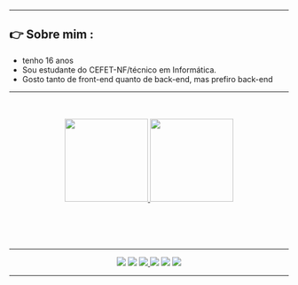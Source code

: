 <hr> 
 <h2>  👉 Sobre mim :  </h2>

 <ul>
 <li>tenho 16 anos  </li>
 <li>Sou estudante do CEFET-NF/técnico em Informática.</li>
 <li> Gosto tanto de front-end quanto de back-end, mas prefiro back-end </li>
 
 </ul>

<hr>
<br>
<br>
<div align="center">
  <a href="https://github.com/JoaoPedroSarmento">
  <img height="150px" src="https://github-readme-stats.vercel.app/api?username=joaosarmento12345&show_icons=true&theme=chartreuse-dark&include_all_commits=true&count_private=true"/>
  <img height="150px" src="https://github-readme-stats.vercel.app/api/top-langs/?username=joaosarmento12345&layout=compact&langs_count=7&theme=chartreuse-dark"/>
    <br> <br>
  
</a>
</div>
<br>
<br>
<div style="display: inline_block"  align="center">
  <br>
  
 
 


</div>
<hr>



  
<div align="center" > 
  <a href="#" target="_blank"><img src="https://img.shields.io/badge/YouTube-FF0000?style=for-the-badge&logo=youtube&logoColor=white" target="_blank"></a>
  <a href="https://www.instagram.com/jp_._._1/" target="_blank"><img src="https://img.shields.io/badge/-Instagram-%23E4405F?style=for-the-badge&logo=instagram&logoColor=white" target="_blank"></a>
 	<a href="https://github.com/JoaoPedroSarmento"><Img src="https://img.shields.io/badge/GitHub-100000?style=for-the-badge&logo=github&logoColor=white"</a>
 <a href="https://discord.gg/tbgRTVg9" target="_blank"><img src="https://img.shields.io/badge/Discord-7289DA?style=for-the-badge&logo=discord&logoColor=white" target="_blank"></a> 
  <a href ="#"><img src="https://img.shields.io/badge/-Gmail-%23333?style=for-the-badge&logo=gmail&logoColor=white" target="_blank"></a>
  <a href="#" target="_blank"><img src="https://img.shields.io/badge/-LinkedIn-%230077B5?style=for-the-badge&logo=linkedin&logoColor=white" target="_blank"></a> 

 
 
</div>
<hr>
